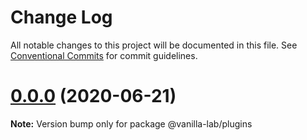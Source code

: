 # Change Log

All notable changes to this project will be documented in this file.
See [Conventional Commits](https://conventionalcommits.org) for commit guidelines.

# [0.0.0](https://github.com/vanilla-wm/vanilla-plugins/compare/v0.0.4...v0.0.0) (2020-06-21)

**Note:** Version bump only for package @vanilla-lab/plugins
